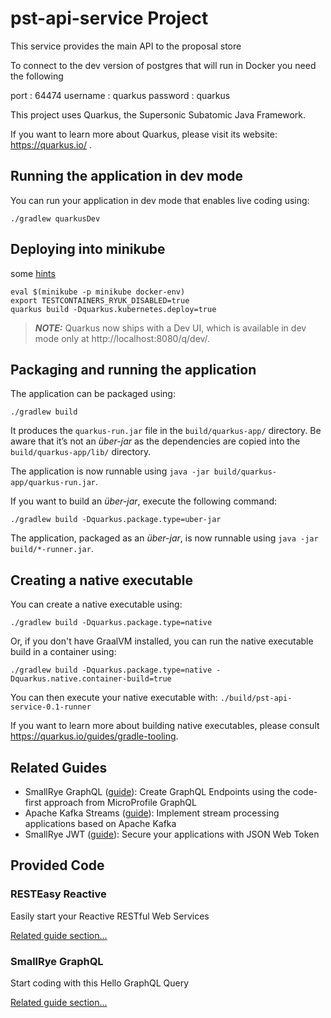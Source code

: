 # pst-api-service Project


This service provides the main API to the proposal store


To connect to the dev version of postgres that will run in Docker you need the following

port : 64474
username : quarkus
password : quarkus




This project uses Quarkus, the Supersonic Subatomic Java Framework.

If you want to learn more about Quarkus, please visit its website: https://quarkus.io/ .

## Running the application in dev mode

You can run your application in dev mode that enables live coding using:
```shell script
./gradlew quarkusDev
```

## Deploying into minikube

some [hints](http://www.mastertheboss.com/soa-cloud/quarkus/how-to-run-quarkus-applications-on-kubernetes/)

```
eval $(minikube -p minikube docker-env)
export TESTCONTAINERS_RYUK_DISABLED=true
quarkus build -Dquarkus.kubernetes.deploy=true

```


> **_NOTE:_**  Quarkus now ships with a Dev UI, which is available in dev mode only at http://localhost:8080/q/dev/.

## Packaging and running the application

The application can be packaged using:
```shell script
./gradlew build
```
It produces the `quarkus-run.jar` file in the `build/quarkus-app/` directory.
Be aware that it’s not an _über-jar_ as the dependencies are copied into the `build/quarkus-app/lib/` directory.

The application is now runnable using `java -jar build/quarkus-app/quarkus-run.jar`.

If you want to build an _über-jar_, execute the following command:
```shell script
./gradlew build -Dquarkus.package.type=uber-jar
```

The application, packaged as an _über-jar_, is now runnable using `java -jar build/*-runner.jar`.

## Creating a native executable

You can create a native executable using: 
```shell script
./gradlew build -Dquarkus.package.type=native
```

Or, if you don't have GraalVM installed, you can run the native executable build in a container using: 
```shell script
./gradlew build -Dquarkus.package.type=native -Dquarkus.native.container-build=true
```

You can then execute your native executable with: `./build/pst-api-service-0.1-runner`

If you want to learn more about building native executables, please consult https://quarkus.io/guides/gradle-tooling.

## Related Guides

- SmallRye GraphQL ([guide](https://quarkus.io/guides/microprofile-graphql)): Create GraphQL Endpoints using the code-first approach from MicroProfile GraphQL
- Apache Kafka Streams ([guide](https://quarkus.io/guides/kafka-streams)): Implement stream processing applications based on Apache Kafka
- SmallRye JWT ([guide](https://quarkus.io/guides/security-jwt)): Secure your applications with JSON Web Token

## Provided Code

### RESTEasy Reactive

Easily start your Reactive RESTful Web Services

[Related guide section...](https://quarkus.io/guides/getting-started-reactive#reactive-jax-rs-resources)

### SmallRye GraphQL

Start coding with this Hello GraphQL Query

[Related guide section...](https://quarkus.io/guides/smallrye-graphql)
